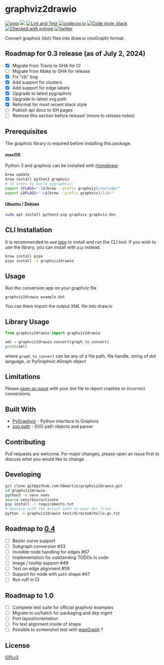 # graphviz2drawio

<a href="https://pypi.org/project/graphviz2drawio/"><img src="https://img.shields.io/pypi/v/graphviz2drawio.svg" alt="pypi"></a>
<a href="https://pypi.python.org/pypi/graphviz2drawio/"><img src="https://img.shields.io/pypi/pyversions/graphviz2drawio.svg" /></a>
[![Lint and Test](https://github.com/hbmartin/graphviz2drawio/actions/workflows/lint.yml/badge.svg)](https://github.com/hbmartin/graphviz2drawio/actions/workflows/lint.yml)
[![codecov.io](https://codecov.io/github/hbmartin/graphviz2drawio/coverage.svg?branch=master)](https://codecov.io/github/hbmartin/graphviz2drawio?branch=master)
[![Code style: black](https://img.shields.io/badge/🐧️-black-000000.svg)](https://github.com/psf/black)
[![Checked with pytype](https://img.shields.io/badge/🦆-pytype-437f30.svg)](https://google.github.io/pytype/)
[![twitter](https://img.shields.io/badge/@hmartin-00aced.svg?logo=twitter&logoColor=black)](https://twitter.com/hmartin)


Convert graphviz (dot) files into draw.io (mxGraph) format.

## Roadmap for 0.3 release (as of July 2, 2024)

- [x] Migrate from Travis to GHA for CI
- [ ] Migrate from Make to GHA for release
- [x] Fix "cb" bug
- [x] Add support for clusters
- [x] Add support for edge labels
- [x] Upgrade to latest pygraphviz
- [x] Upgrade to latest svg.path
- [x] Reformat for most recent black style
- [ ] Publish api docs to GH pages
- [ ] Remove this section before release! (move to release notes)

## Prerequisites

The graphviz library is required before installing this package.

#### macOS
Python 3 and graphviz can be installed with [Homebrew](https://brew.sh/):

```bash
brew update
brew install python3 graphviz
# In order to build pygraphviz:
export CFLAGS="-I$(brew --prefix graphviz)/include/"                                                   
export LDFLAGS="-L$(brew --prefix graphviz)/lib/"
```

#### Ubuntu / Debian

```bash
sudo apt install python3-pip graphviz graphviz-dev
```

## CLI Installation

It is recommended to use [pipx](https://pipx.pypa.io/stable/) to install and run the CLI tool. If you wish to use the library, you can install with `pip` instead.

```bash
brew install pipx
pipx install -U graphviz2drawio
```

## Usage
Run the conversion app on your graphviz file

```
graphviz2drawio example.dot
```
You can them import the output XML file into draw.io

## Library Usage
```python
from graphviz2drawio import graphviz2drawio

xml = graphviz2drawio.convert(graph_to_convert)
print(xml)
```
where `graph_to_convert` can be any of a file path, file handle, string of dot language, or PyGraphviz.AGraph object

## Limitations
Please [open an issue](https://github.com/hbmartin/graphviz2drawio/issues) with your dot file to report crashes or incorrect conversions.

## Built With

* [PyGraphviz](http://pygraphviz.github.io/documentation/pygraphviz-1.4rc1/reference/index.html) - Python interface to Graphviz
* [svg.path](https://github.com/regebro/svg.path) - SVG path objects and parser


## Contributing

Pull requests are welcome. For major changes, please open an issue first to discuss what you would like to change.

## Developing

```bash
git clone git@github.com:hbmartin/graphviz2drawio.git
cd graphviz2drawio
python3 -m venv venv
source venv/bin/activate
pip install -r requirements.txt
# Replace with the actual path to your dot files
python -m graphviz2drawio test/directed/hello.gv.txt
```

## Roadmap to [0.4](https://github.com/hbmartin/graphviz2drawio/milestone/2)
- [ ] Bezier curve support
- [ ] Subgraph conversion #33
- [ ] Invisible node handling for edges #67
- [ ] Implementation for outstanding TODOs in code
- [ ] Image / tooltip support #49
- [ ] Text on edge alignment #59 
- [ ] Support for node with `path` shape #47
- [ ] Run ruff in CI

## Roadmap to 1.0
- [ ] Complete test suite for official graphviz examples
- [ ] Migrate to uv/hatch for packaging and dep mgmt
- [ ] Port layout/orientation
- [ ] Fix text alignment inside of shape
- [ ] Possible to screenshot test with [maxGraph](https://github.com/maxGraph/maxGraph?tab=readme-ov-file) ?

## License

[GPLv3](LICENSE.md)

